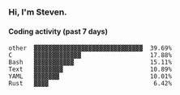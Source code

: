 ### Hi, I'm Steven.

#### Coding activity (past 7 days)
```
other  ▓▓▓▓▓▓▓▓▓▓▓▓▓▓▓▓▓▓▓▓▓▓▓▓▓▓▓▓▓▓  39.69%
C      ▓▓▓▓▓▓▓▓▓▓▓▓▓                   17.88%
Bash   ▓▓▓▓▓▓▓▓▓▓▓                     15.11%
Text   ▓▓▓▓▓▓▓▓                        10.89%
YAML   ▓▓▓▓▓▓▓                         10.01%
Rust   ▓▓▓▓                             6.42%
```
